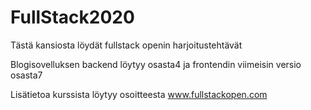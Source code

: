 # FullStack2020

Tästä kansiosta löydät fullstack openin harjoitustehtävät    

Blogisovelluksen backend löytyy osasta4 ja frontendin viimeisin versio osasta7

Lisätietoa kurssista löytyy osoitteesta www.fullstackopen.com
